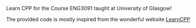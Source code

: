 Learn CPP for the Course ENG3091 taught at University of Glasgow!

The provided code is mostly inspired from the wonderful website [LearnCPP](https://www.learncpp.com/)
